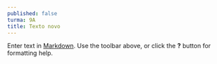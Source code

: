```yaml
---
published: false
turma: 9A
title: Texto novo
---
```


Enter text in [Markdown](http://daringfireball.net/projects/markdown/). Use the toolbar above, or click the **?** button for formatting help.
